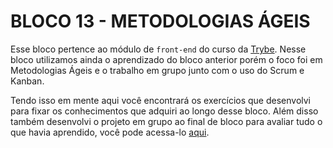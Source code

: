 # BLOCO 13 - METODOLOGIAS ÁGEIS

Esse bloco pertence ao módulo de `front-end` do curso da [Trybe](https://www.betrybe.com/). Nesse bloco utilizamos ainda o aprendizado do bloco anterior porém o foco foi em Metodologias Ágeis e o trabalho em grupo junto com o uso do Scrum e Kanban.

Tendo isso em mente aqui você encontrará os exercí­cios que desenvolvi para fixar os conhecimentos que adquiri ao longo desse bloco. Além disso também desenvolvi o projeto em grupo ao final de bloco para avaliar tudo o que havia aprendido, você pode acessa-lo [aqui](https://github.com/tryber/sd-022-a-project-frontend-online-store/pull/2).
